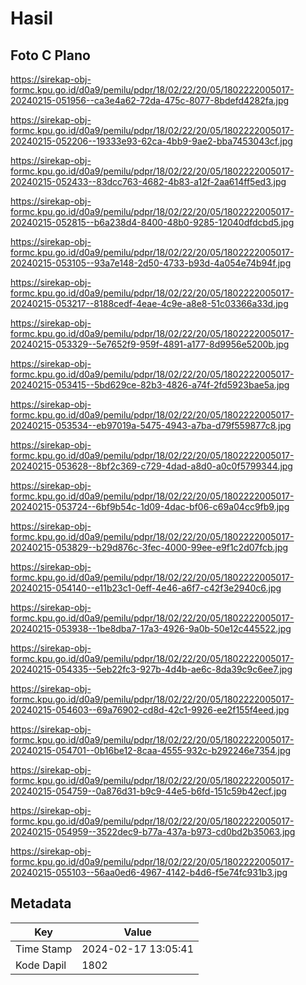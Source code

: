 # Hasil

## Foto C Plano

https://sirekap-obj-formc.kpu.go.id/d0a9/pemilu/pdpr/18/02/22/20/05/1802222005017-20240215-051956--ca3e4a62-72da-475c-8077-8bdefd4282fa.jpg

https://sirekap-obj-formc.kpu.go.id/d0a9/pemilu/pdpr/18/02/22/20/05/1802222005017-20240215-052206--19333e93-62ca-4bb9-9ae2-bba7453043cf.jpg

https://sirekap-obj-formc.kpu.go.id/d0a9/pemilu/pdpr/18/02/22/20/05/1802222005017-20240215-052433--83dcc763-4682-4b83-a12f-2aa614ff5ed3.jpg

https://sirekap-obj-formc.kpu.go.id/d0a9/pemilu/pdpr/18/02/22/20/05/1802222005017-20240215-052815--b6a238d4-8400-48b0-9285-12040dfdcbd5.jpg

https://sirekap-obj-formc.kpu.go.id/d0a9/pemilu/pdpr/18/02/22/20/05/1802222005017-20240215-053105--93a7e148-2d50-4733-b93d-4a054e74b94f.jpg

https://sirekap-obj-formc.kpu.go.id/d0a9/pemilu/pdpr/18/02/22/20/05/1802222005017-20240215-053217--8188cedf-4eae-4c9e-a8e8-51c03366a33d.jpg

https://sirekap-obj-formc.kpu.go.id/d0a9/pemilu/pdpr/18/02/22/20/05/1802222005017-20240215-053329--5e7652f9-959f-4891-a177-8d9956e5200b.jpg

https://sirekap-obj-formc.kpu.go.id/d0a9/pemilu/pdpr/18/02/22/20/05/1802222005017-20240215-053415--5bd629ce-82b3-4826-a74f-2fd5923bae5a.jpg

https://sirekap-obj-formc.kpu.go.id/d0a9/pemilu/pdpr/18/02/22/20/05/1802222005017-20240215-053534--eb97019a-5475-4943-a7ba-d79f559877c8.jpg

https://sirekap-obj-formc.kpu.go.id/d0a9/pemilu/pdpr/18/02/22/20/05/1802222005017-20240215-053628--8bf2c369-c729-4dad-a8d0-a0c0f5799344.jpg

https://sirekap-obj-formc.kpu.go.id/d0a9/pemilu/pdpr/18/02/22/20/05/1802222005017-20240215-053724--6bf9b54c-1d09-4dac-bf06-c69a04cc9fb9.jpg

https://sirekap-obj-formc.kpu.go.id/d0a9/pemilu/pdpr/18/02/22/20/05/1802222005017-20240215-053829--b29d876c-3fec-4000-99ee-e9f1c2d07fcb.jpg

https://sirekap-obj-formc.kpu.go.id/d0a9/pemilu/pdpr/18/02/22/20/05/1802222005017-20240215-054140--e11b23c1-0eff-4e46-a6f7-c42f3e2940c6.jpg

https://sirekap-obj-formc.kpu.go.id/d0a9/pemilu/pdpr/18/02/22/20/05/1802222005017-20240215-053938--1be8dba7-17a3-4926-9a0b-50e12c445522.jpg

https://sirekap-obj-formc.kpu.go.id/d0a9/pemilu/pdpr/18/02/22/20/05/1802222005017-20240215-054335--5eb22fc3-927b-4d4b-ae6c-8da39c9c6ee7.jpg

https://sirekap-obj-formc.kpu.go.id/d0a9/pemilu/pdpr/18/02/22/20/05/1802222005017-20240215-054603--69a76902-cd8d-42c1-9926-ee2f155f4eed.jpg

https://sirekap-obj-formc.kpu.go.id/d0a9/pemilu/pdpr/18/02/22/20/05/1802222005017-20240215-054701--0b16be12-8caa-4555-932c-b292246e7354.jpg

https://sirekap-obj-formc.kpu.go.id/d0a9/pemilu/pdpr/18/02/22/20/05/1802222005017-20240215-054759--0a876d31-b9c9-44e5-b6fd-151c59b42ecf.jpg

https://sirekap-obj-formc.kpu.go.id/d0a9/pemilu/pdpr/18/02/22/20/05/1802222005017-20240215-054959--3522dec9-b77a-437a-b973-cd0bd2b35063.jpg

https://sirekap-obj-formc.kpu.go.id/d0a9/pemilu/pdpr/18/02/22/20/05/1802222005017-20240215-055103--56aa0ed6-4967-4142-b4d6-f5e74fc931b3.jpg


## Metadata

| Key        | Value               |
| ---------- | ------------------- |
| Time Stamp | 2024-02-17 13:05:41 |
| Kode Dapil | 1802                |



